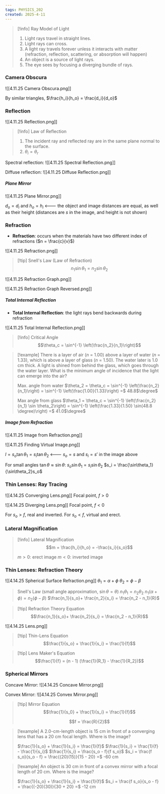 ```yaml
---
tags: PHYSICS_202
created: 2025-4-11
---
```


> [!info] Ray Model of Light
> 1. Light rays travel in straight lines.
> 2. Light rays can cross.
> 3. A light ray travels forever unless it interacts with matter (refraction, reflection, scattering, or absorption will happen)
> 4. An object is a source of light rays.
> 5. The eye sees by focusing a diverging bundle of rays.

### Camera Obscura

![[4.11.25 Camera Obscura.png]]

By similar triangles,
$\frac{h_i}{h_o} = \frac{d_i}{d_o}$

### Reflection

![[4.11.25 Reflection.png]]

> [!info] Law of Reflection
> 1. The incident ray and reflected ray are in the same plane normal to the surface.
> 2. $\theta_i = \theta_r$

Spectral reflection:
![[4.11.25 Spectral Reflection.png]]

Diffuse reflection:
![[4.11.25 Diffuse Reflection.png]]

##### Plane Mirror

![[4.11.25 Plane Mirror.png]]

$d_o = d_i$ and $h_o = h_i$ <--- the object and image distances are equal, as well as their height (distances are $s$ in the image, and height is not shown)

### Refraction

- **Refraction**: occurs when the materials have two different index of refractions ($n = \frac{c}{v}$)

![[4.11.25 Refraction.png]]

> [!tip] Snell's Law (Law of Refraction)
> $$n_1 \sin\theta_1 = n_2 \sin\theta_2$$

![[4.11.25 Refraction Graph.png]]

![[4.11.25 Refraction Graph Reversed.png]]

##### Total Internal Reflection

- **Total Internal Reflection**: the light rays bend backwards during refraction

![[4.11.25 Total Internal Reflection.png]]

> [!info] Critical Angle
> $$\theta_c = \sin^{-1} \left(\frac{n_2}{n_1}\right)$$

> [!example]
> There is a layer of air ($n$ = 1.00) above a layer of water ($n$ = 1.33), which is above a layer of glass ($n$ = 1.50). The water later is 1.0 cm thick. A light is shined from behind the glass, which goes through the water layer. What is the minimum angle of incidence that the light can emerge into the air?
> 
> Max. angle from water
> $\theta_2 = \theta_c = \sin^{-1} \left(\frac{n_2}{n_1}\right) = \sin^{-1} \left(\frac{1.00}{1.33}\right) =$ 48.8$\degree$
> 
> Max angle from glass
> $\theta_1 = \theta_c = \sin^{-1} \left(\frac{n_2}{n_1} \sin \theta_2\right) = \sin^{-1} \left(\frac{1.33}{1.50} \sin(48.8 \degree)\right) =$ 41.0$\degree$

##### Image from Refraction

![[4.11.25 Image from Refraction.png]]

![[4.11.25 Finding Virtual Image.png]]

$l = s_o \tan \theta_1 = s_i \tan \theta_2$ <--- $s_o = s$ and $s_i = s'$ in the image above

For small angles $\tan\theta \approx \sin\theta$:
$s_o \sin\theta_1 = s_i \sin\theta_2$
$s_i = \frac{\sin\theta_1}{\sin\theta_2}s_o$

### Thin Lenses: Ray Tracing

![[4.14.25 Converging Lens.png]]
Focal point, $f > 0$

![[4.14.25 Diverging Lens.png]]
Focal point, $f < 0$

For $s_o > f$, real and inverted.
For $s_o < f$, virtual and erect.

### Lateral Magnification

> [!info] Lateral Magnification
> $$m = \frac{h_i}{h_o} = -\frac{s_i}{s_o}$$
> 
> $m > 0$: erect image
> $m < 0$: inverted image

### Thin Lenses: Refraction Theory

![[4.14.25 Spherical Surface Refraction.png]]
$\theta_1 = \alpha + \phi$
$\theta_2 = \phi - \beta$

> Snell's Law (small angle approximation, $\sin \theta = \theta$)
> $n_1 \theta_1 = n_2 \theta_2$
> $n_1 (\alpha + \phi) = n_2 (\phi - \beta)$
> $\frac{n_1}{s_o}+ \frac{n_2}{s_i} = \frac{n_2 - n_1}{R}$

> [!tip] Refraction Theory Equation
> $$\frac{n_1}{s_o}+ \frac{n_2}{s_i} = \frac{n_2 - n_1}{R}$$

![[4.14.25 Lens.png]]

> [!tip] Thin-Lens Equation
> $$\frac{1}{s_o} + \frac{1}{s_i} = \frac{1}{f}$$

> [!tip] Lens Maker's Equation
> $$\frac{1}{f} = (n - 1) (\frac{1}{R_1} - \frac{1}{R_2})$$

### Spherical Mirrors

Concave Mirror:
![[4.14.25 Concave Mirror.png]]

Convex Mirror:
![[4.14.25 Convex Mirror.png]]

> [!tip] Mirror Equation
> $$\frac{1}{s_0} + \frac{1}{s_i} = \frac{1}{f}$$
> 
> $$f = \frac{R}{2}$$

> [!example]
> A 2.0-cm-length object is 15 cm in front of a converging lens that has a 20 cm focal length. Where is the image?
> 
> $\frac{1}{s_o} + \frac{1}{s_i} = \frac{1}{f}$
> $\frac{1}{s_i} = \frac{1}{f} - \frac{1}{s_i}$
> $\frac{1}{s_i} = \frac{s_o - f}{f s_o}$
> $s_i = \frac{f s_o}{s_o - f} = \frac{(20)(15)}{15 - 20} =$ -60 cm

> [!example]
> An object is 30 cm in front of a convex mirror with a focal length of 20 cm. Where is the image?
> 
> $\frac{1}{s_o} + \frac{1}{s_i} = \frac{1}{f}$
> $s_i = \frac{f s_o}{s_o - f} = \frac{(-20)(30)}{30 + 20} =$ -12 cm